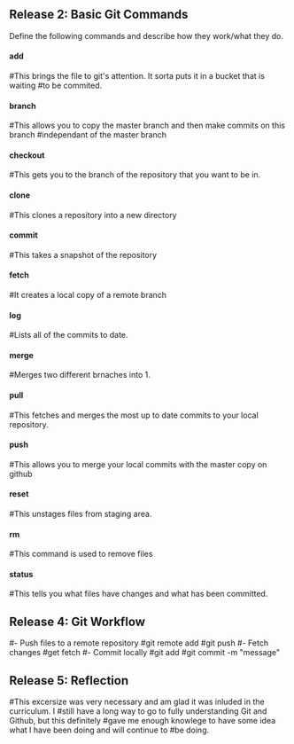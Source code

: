 ## Release 2: Basic Git Commands
Define the following commands and describe how they work/what they do.  


#### add
#This brings the file to git's attention.  It sorta puts it in a bucket that is waiting
#to be commited.  

#### branch
#This allows you to copy the master branch and then make commits on this branch 
#independant of the master branch

#### checkout
#This gets you to the branch of the repository that you want to be in. 

#### clone
#This clones a repository into a new directory

#### commit
#This takes a snapshot of the repository

#### fetch
#It creates a local copy of a remote branch

#### log
#Lists all of the commits to date.  

#### merge
#Merges two different brnaches into 1.  

#### pull
#This fetches and merges the most up to date commits to your local repository.  

#### push
#This allows you to merge your local commits with the master copy on github

#### reset
#This unstages files from staging area.  

#### rm
#This command is used to remove files

#### status
#This tells you what files have changes and what has been committed.  


## Release 4: Git Workflow

#- Push files to a remote repository
#git remote add <name> <url>
#git push <remote> <branch>
#- Fetch changes
#get fetch <name>
#- Commit locally
#git add <file>
#git commit -m "message"

## Release 5: Reflection

#This excersize was very necessary and am glad it was inluded in the curriculum.  I 
#still have a long way to go to fully understanding Git and Github, but this definitely
#gave me enough knowlege to have some idea what I have been doing and will continue to #be doing.  